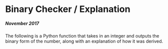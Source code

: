 # Binary Checker / Explanation
##### November 2017

The following is a Python function that takes in an integer and outputs the binary form of the number, along with an explanation of how it was derived.

